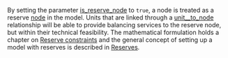 By setting the parameter [is\_reserve\_node](@ref) to `true`, a node is treated as a
reserve [node](@ref) in the model. Units that are linked through a [unit\_\_to\_node](@ref)
relationship will be able to provide balancing services to the reserve node, but
within their technical feasibility. The mathematical formulation holds a chapter on [Reserve constraints](@ref)
and the general concept of setting up a model with reserves is described in [Reserves](@ref).
